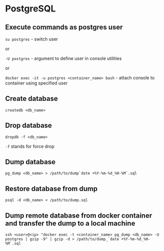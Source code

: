 # PostgreSQL

## Execute commands as postgres user

`su postgres` - switch user

or

`-U postgres` - argument to define user in console utilities

or

`docker exec -it -u postgres <container_name> bash` - attach console to container using specified user

## Create database

```createdb <db_name>```

## Drop database

```dropdb -f <db_name>```

`-f` stands for force drop

## Dump database

```pg_dump <db_name> > /path/to/dump`date +%Y-%m-%d_%H-%M`.sql```

## Restore database from dump

```psql -d <db_name> < /path/to/dump.sql```

## Dump remote database from docker container and transfer the dump to a local machine

```
ssh <user>@<ip> "docker exec -t <container_name> pg_dump <db_name> -U postgres | gzip -9" | gzip -d > /path/to/dump_`date +%Y-%m-%d_%H-%M`.sql
```
